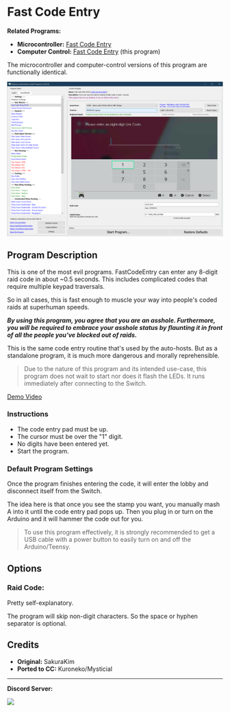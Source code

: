 # Fast Code Entry

**Related Programs:**
- **Microcontroller:** [Fast Code Entry](https://github.com/PokemonAutomation/Microcontroller/blob/master/Wiki/Programs/PokemonSwSh/FastCodeEntry.md)
- **Computer Control:** [Fast Code Entry](https://github.com/PokemonAutomation/ComputerControl/blob/master/Wiki/Programs/PokemonSwSh/FastCodeEntry.md) (this program)

The microcontroller and computer-control versions of this program are functionally identical.

<img src="images/FastCodeEntry-0.png">


## Program Description

This is one of the most evil programs. FastCodeEntry can enter any 8-digit raid code in about ~0.5 seconds. This includes complicated codes that require multiple keypad traversals.

So in all cases, this is fast enough to muscle your way into people's coded raids at superhuman speeds.

***By using this program, you agree that you are an asshole. Furthermore, you will be required to embrace your asshole status by flaunting it in front of all the people you've blocked out of raids.***

This is the same code entry routine that's used by the auto-hosts. But as a standalone program, it is much more dangerous and morally reprehensible.

> Due to the nature of this program and its intended use-case, this program does not wait to start nor does it flash the LEDs. It runs immediately after connecting to the Switch.

[Demo Video](https://cdn.discordapp.com/attachments/755635697737531544/809314697476046898/Serial_-_FCE.mov)

### Instructions

- The code entry pad must be up.
- The cursor must be over the "1" digit.
- No digits have been entered yet.
- Start the program.

### Default Program Settings

Once the program finishes entering the code, it will enter the lobby and disconnect itself from the Switch.

The idea here is that once you see the stamp you want, you manually mash A into it until the code entry pad pops up. Then you plug in or turn on the Arduino and it will hammer the code out for you.

> To use this program effectively, it is strongly recommended to get a USB cable with a power button to easily turn on and off the Arduino/Teensy.


## Options

### Raid Code:

Pretty self-explanatory.

The program will skip non-digit characters. So the space or hyphen separator is optional.


## Credits

- **Original:** SakuraKim
- **Ported to CC:** Kuroneko/Mysticial


<hr>

**Discord Server:** 

[<img src="https://canary.discordapp.com/api/guilds/695809740428673034/widget.png?style=banner2">](https://discord.gg/cQ4gWxN)


